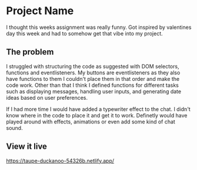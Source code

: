 # Project Name

I thought this weeks assignment was really funny. Got inspired by valentines day this week and had to somehow get that vibe into my project.

## The problem

I struggled with structuring the code as suggested with DOM selectors, functions and eventlisteners. My buttons are eventlisteners as they also have functions to them I couldn't place them in that order and make the code work. Other than that I think I defined functions for different tasks such as displaying messages, handling user inputs, and generating date ideas based on user preferences.

If I had more time I would have added a typewriter effect to the chat. I didn't know where in the code to place it and get it to work. Definetly would have played around with effects, animations or even add some kind of chat sound.

## View it live

https://taupe-duckanoo-54326b.netlify.app/
